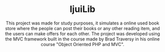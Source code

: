 <h1 align="center">
    <a>IjuiLib</a>
</h1>
<p align="center">This project was made for study purposes, it simulates a online used book store where the people can post their books or any other reading item, and the users can make offers for each other. The project was developed using the MVC framework built in the course made by Brad Traversy in his online course "Object Oriented PHP and MVC".</p>